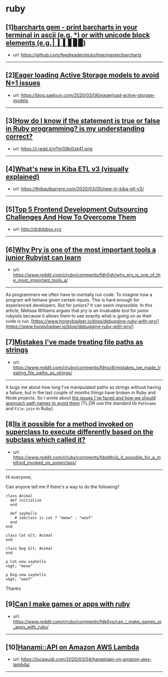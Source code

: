 # ruby
## [1][barcharts gem - print barcharts in your terminal in ascii (e.g. *) or with unicode block elements (e.g. ▏▎▍▋▊▉)](https://www.reddit.com/r/ruby/comments/feazzy/barcharts_gem_print_barcharts_in_your_terminal_in/)
- url: https://github.com/feedreader/pluto/tree/master/barcharts
---

## [2][Eager loading Active Storage models to avoid N+1 issues](https://www.reddit.com/r/ruby/comments/fec6wr/eager_loading_active_storage_models_to_avoid_n1/)
- url: https://blog.saeloun.com/2020/03/06/eagerload-active-storage-models
---

## [3][How do I know if the statement is true or false in Ruby programming? is my understanding correct?](https://www.reddit.com/r/ruby/comments/fe7cne/how_do_i_know_if_the_statement_is_true_or_false/)
- url: https://i.redd.it/vf1m59ki0zk41.png
---

## [4][What's new in Kiba ETL v3 (visually explained)](https://www.reddit.com/r/ruby/comments/fdyca1/whats_new_in_kiba_etl_v3_visually_explained/)
- url: https://thibautbarrere.com/2020/03/05/new-in-kiba-etl-v3/
---

## [5][Top 5 Frontend Development Outsourcing Challenges And How To Overcome Them](https://www.reddit.com/r/ruby/comments/fed3kl/top_5_frontend_development_outsourcing_challenges/)
- url: http://drdobbss.xyz
---

## [6][Why Pry is one of the most important tools a junior Rubyist can learn](https://www.reddit.com/r/ruby/comments/fdh5gh/why_pry_is_one_of_the_most_important_tools_a/)
- url: https://www.reddit.com/r/ruby/comments/fdh5gh/why_pry_is_one_of_the_most_important_tools_a/
---
As programmers we often have to mentally run code. To imagine how a program will behave given certain inputs. This is hard enough for experienced developers. But for juniors? It can seem impossible. In this article, Melissa Williams argues that pry is an invaluable tool for junior rubyists because it allows them to see exactly what is going on as their code is run. [https://www.honeybadger.io/blog/debugging-ruby-with-pry/](https://www.honeybadger.io/blog/debugging-ruby-with-pry/)
## [7][Mistakes I've made treating file paths as strings](https://www.reddit.com/r/ruby/comments/fdnxz8/mistakes_ive_made_treating_file_paths_as_strings/)
- url: https://www.reddit.com/r/ruby/comments/fdnxz8/mistakes_ive_made_treating_file_paths_as_strings/
---
It bugs me about how long I've manipulated paths as strings without having a failure, but in the last couple of months things have broken in Ruby and Node projects. So I wrote about [the issues I've faced and how we should approach path names to avoid them](https://philna.sh/blog/2020/03/04/mistakes-treating-paths-as-strings/) (TL;DR use the standard lib `Pathname` and `File.join` in Ruby).
## [8][Is it possible for a method invoked on superclass to execute differently based on the subclass which called it?](https://www.reddit.com/r/ruby/comments/fdqdth/is_it_possible_for_a_method_invoked_on_superclass/)
- url: https://www.reddit.com/r/ruby/comments/fdqdth/is_it_possible_for_a_method_invoked_on_superclass/
---
Hi everyone,

Can anyone tell me if there's a way to do the following?

    class Animal
      def initialize
      end
    
      def sayhello
        # subclass is cat ? "meow" : "woof"
      end
    end
    
    class Cat &lt; Animal
    end
    
    class Dog &lt; Animal
    end
    
    p Cat.new.sayhello
    =&gt; "meow"
    
    p Dog.new.sayhello
    =&gt; "woof"

Thanks
## [9][Can I make games or apps with ruby](https://www.reddit.com/r/ruby/comments/fdk0vs/can_i_make_games_or_apps_with_ruby/)
- url: https://www.reddit.com/r/ruby/comments/fdk0vs/can_i_make_games_or_apps_with_ruby/
---

## [10][Hanami::API on Amazon AWS Lambda](https://www.reddit.com/r/ruby/comments/fdctli/hanamiapi_on_amazon_aws_lambda/)
- url: https://lucaguidi.com/2020/03/04/hanamiapi-on-amazon-aws-lambda/
---

